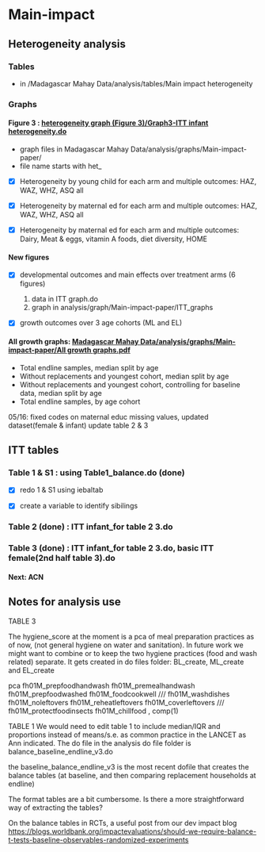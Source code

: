 # Main-impact

## Heterogeneity analysis

### Tables
- in /Madagascar Mahay Data/analysis/tables/Main impact heterogeneity

### Graphs

#### Figure 3 : [heterogeneity graph (Figure 3)/Graph3-ITT infant heterogeneity.do](https://github.com/MAHAYstudy/Main-impact/blob/basic-ITT-infant/heterogeneity%20graph%20(Figure%203)/Graph3-ITT%20infant%20heterogeneity.do)

- graph files in Madagascar Mahay Data/analysis/graphs/Main-impact-paper/
- file name starts with het_
- [x] Heterogeneity by young child for each arm and multiple outcomes: HAZ, WAZ, WHZ, ASQ all
- [x] Heterogeneity by maternal ed for each arm and multiple outcomes: HAZ, WAZ, WHZ, ASQ all
- [x] Heterogeneity by maternal ed for each arm and multiple outcomes: Dairy, Meat & eggs, vitamin A foods, diet diversity, HOME


#### New figures
- [x] developmental outcomes and main effects over treatment arms (6 figures)

  1. data in ITT graph.do
  2. graph in analysis/graph/Main-impact-paper/ITT_graphs
- [x] growth outcomes over 3 age cohorts (ML and EL)


#### All growth graphs: [Madagascar Mahay Data/analysis/graphs/Main-impact-paper/All growth graphs.pdf](https://www.dropbox.com/s/013zh3p2es5e46e/All%20growth%20graphs.pdf?dl=0)
- Total endline samples, median split by age
- Without replacements and youngest cohort, median split by age
- Without replacements and youngest cohort, controlling for baseline data, median split by age
- Total endline samples, by age cohort

05/16: 
fixed codes on maternal educ missing values, updated dataset(female & infant)
update table 2 & 3

## ITT tables

### Table 1 & S1 : using Table1_balance.do (done)
- [x] redo 1 & S1 using iebaltab
- [x] create a variable to identify sibilings


### Table 2 (done) : ITT infant_for table 2 3.do 

 
### Table 3 (done) : ITT infant_for table 2 3.do, basic ITT female(2nd half table 3).do



#### Next: ACN


## Notes for analysis use



TABLE 3

The hygiene_score at the moment is a pca of meal preparation practices as of now, (not general hygiene on water and sanitation).
In future work we might want to combine or to keep the two hygiene practices (food and wash related) separate.
It gets created in do files folder: BL_create, ML_create and EL_create
 
pca fh01M_prepfoodhandwash fh01M_premealhandwash fh01M_prepfoodwashed fh01M_foodcookwell ///
                fh01M_washdishes fh01M_noleftovers fh01M_reheatleftovers fh01M_coverleftovers ///
                fh01M_protectfoodinsects fh01M_chillfood , comp(1)


TABLE 1
We would need to edit table 1 to include median/IQR and proportions instead of means/s.e. as common practice in the LANCET as Ann indicated.
The do file in the analysis do file folder is balance_baseline_endline_v3.do

the baseline_balance_endline_v3 is the most recent dofile that creates the balance tables 
(at baseline, and then comparing replacement households at endline)


The format tables are a bit cumbersome. Is there a more straightforward way of extracting the tables?
 
On the balance tables in RCTs, a useful post from our dev impact blog https://blogs.worldbank.org/impactevaluations/should-we-require-balance-t-tests-baseline-observables-randomized-experiments
